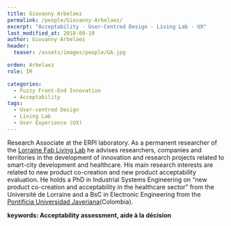 ```yaml
---
title: Giovanny Arbelaez
permalink: /people/Giovanny-Arbelaez/
excerpt: "Acceptability - User-Centred Design - Living Lab - UX"
last_modified_at: 2018-09-19
author: Giovanny Arbelaez
header:
  teaser: /assets/images/people/GA.jpg

orden: Arbelaez
role: IR

categories:
  - Fuzzy Front-End Innovation
  - Acceptability
tags:
  - User-centred Design
  - Living Lab
  - User Experience (UX)
---
```




Research Associate at the ERPI laboratory. As a permanent researcher of the [Lorraine Fab Living Lab](http://lf2l.fr) he advises researchers, companies and territories in the development of innovation and research projects related to smart-city development and healthcare. His main research interests are related to new product co-creation and new product acceptability evaluation. He holds a PhD in Industrial Systems Engineering on “new product co-creation and acceptability in the healthcare sector” from the Université de Lorraine and a BsC in Electronic Engineering from the [Pontificia Universidad Javeriana](https://www.javerianacali.edu.co)(Colombia).

**keywords: Acceptability assessment, aide à la décision**